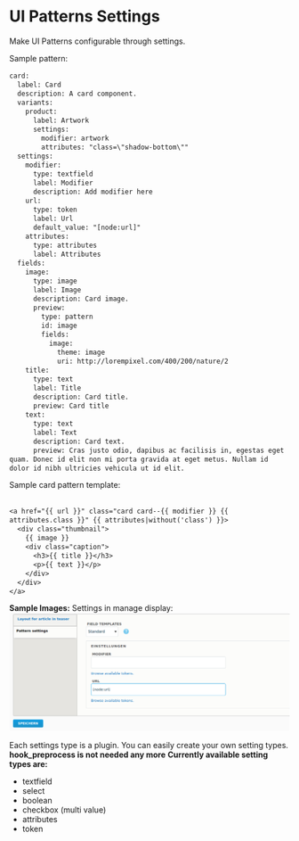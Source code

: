 # UI Patterns Settings

Make UI Patterns configurable through settings.

Sample pattern:
```
card:
  label: Card
  description: A card component.
  variants:
    product:
      label: Artwork
      settings:
        modifier: artwork
        attributes: "class=\"shadow-bottom\""
  settings:
    modifier:
      type: textfield
      label: Modifier
      description: Add modifier here
    url:
      type: token
      label: Url
      default_value: "[node:url]"
    attributes:
      type: attributes
      label: Attributes
  fields:
    image:
      type: image
      label: Image
      description: Card image.
      preview:
        type: pattern
        id: image
        fields:
          image:
            theme: image
            uri: http://lorempixel.com/400/200/nature/2
    title:
      type: text
      label: Title
      description: Card title.
      preview: Card title
    text:
      type: text
      label: Text
      description: Card text.
      preview: Cras justo odio, dapibus ac facilisis in, egestas eget quam. Donec id elit non mi porta gravida at eget metus. Nullam id dolor id nibh ultricies vehicula ut id elit.
```
Sample card pattern template:
```

<a href="{{ url }}" class="card card--{{ modifier }} {{ attributes.class }}" {{ attributes|without('class') }}>
  <div class="thumbnail">
    {{ image }}
    <div class="caption">
      <h3>{{ title }}</h3>
      <p>{{ text }}</p>
    </div>
  </div>
</a>
```

**Sample Images:**
Settings in manage display:
![pattern settings](images/settings.png)

Each settings type is a plugin. You can easily create your own setting types. **hook_preprocess is not needed any more**
**Currently available setting types are:**
- textfield
- select
- boolean
- checkbox (multi value)
- attributes
- token
